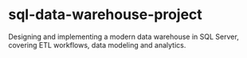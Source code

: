 # sql-data-warehouse-project
Designing and implementing a modern data warehouse in SQL Server, covering ETL workflows, data modeling and analytics. 
